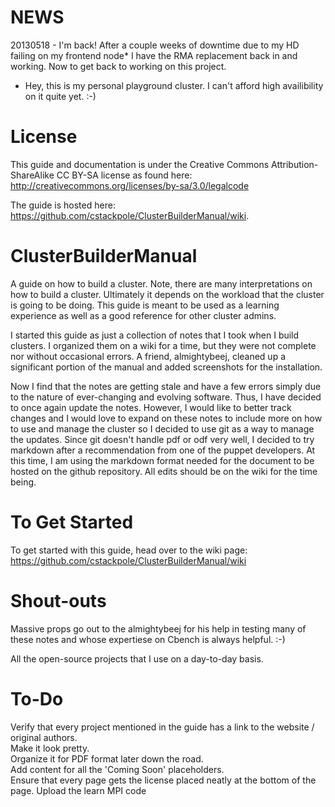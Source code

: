 NEWS
====
20130518 - I'm back! After a couple weeks of downtime due to my HD failing on my frontend node* I have the RMA replacement back in and working. Now to get back to working on this project.
* Hey, this is my personal playground cluster. I can't afford high availibility on it quite yet. :-)

License
=======

This guide and documentation is under the Creative Commons Attribution-ShareAlike CC BY-SA license as found here: http://creativecommons.org/licenses/by-sa/3.0/legalcode

The guide is hosted here: https://github.com/cstackpole/ClusterBuilderManual/wiki.

ClusterBuilderManual
====================

A guide on how to build a cluster. Note, there are many interpretations on how to build a cluster. Ultimately it depends on the workload that the cluster is going to be doing. This guide is meant to be used as a learning experience as well as a good reference for other cluster admins.

I started this guide as just a collection of notes that I took when I build clusters. I organized them on a wiki for a time, but they were not complete nor without occasional errors. A friend, almightybeej, cleaned up a significant portion of the manual and added screenshots for the installation.

Now I find that the notes are getting stale and have a few errors simply due to the nature of ever-changing and evolving software. Thus, I have decided to once again update the notes. However, I would like to better track changes and I would love to expand on these notes to include more on how to use and manage the cluster so I decided to use git as a way to manage the updates. Since git doesn't handle pdf or odf very well, I decided to try markdown after a recommendation from one of the puppet developers. At this time, I am using the markdown format needed for the document to be hosted on the github repository. All edits should be on the wiki for the time being.

To Get Started
==============
To get started with this guide, head over to the wiki page: https://github.com/cstackpole/ClusterBuilderManual/wiki

Shout-outs
==========

Massive props go out to the almightybeej for his help in testing many of these notes and whose expertiese on Cbench is always helpful. :-)  

All the open-source projects that I use on a day-to-day basis. 

To-Do
=====

Verify that every project mentioned in the guide has a link to the website / original authors.  
Make it look pretty.  
Organize it for PDF format later down the road.  
Add content for all the 'Coming Soon' placeholders.  
Ensure that every page gets the license placed neatly at the bottom of the page.
Upload the learn MPI code
